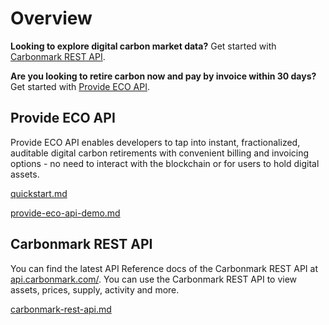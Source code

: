 # Overview

**Looking to explore digital carbon market data?** Get started with [Carbonmark REST API](carbonmark-rest-api.md).

**Are you looking to retire carbon now and pay by invoice within 30 days?** Get started with [Provide ECO API](overview.md#provide-eco-api).

## Provide ECO API

Provide ECO API enables developers to tap into instant, fractionalized, auditable digital carbon retirements with convenient billing and invoicing options - no need to interact with the blockchain or for users to hold digital assets.&#x20;

[quickstart.md](provide-eco-api/quickstart.md "mention")

[provide-eco-api-demo.md](provide-eco-api/provide-eco-api-demo.md "mention")

## Carbonmark REST API

You can find the latest API Reference docs of the Carbonmark REST API at [api.carbonmark.com/](https://api.carbonmark.com/#/). You can use the Carbonmark REST API to view assets, prices, supply, activity and more.

[carbonmark-rest-api.md](carbonmark-rest-api.md "mention")


